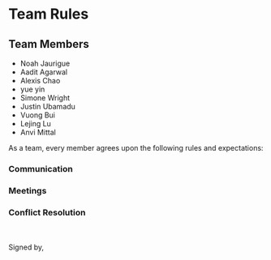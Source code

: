 # Team Rules

## Team Members
- Noah Jaurigue
- Aadit Agarwal
- Alexis Chao
- yue yin
- Simone Wright
- Justin Ubamadu
- Vuong Bui
- Lejing Lu
- Anvi Mittal

As a team, every member agrees upon the following rules and expectations:

### Communication

### Meetings

### Conflict Resolution

\
\
Signed by,


